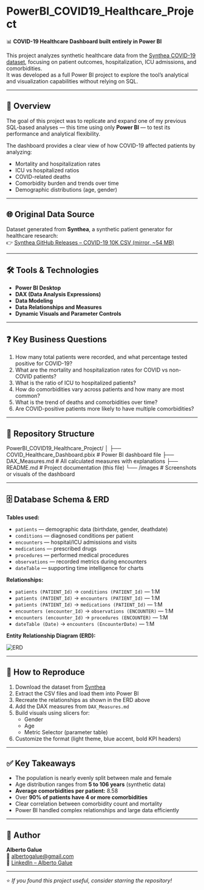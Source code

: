 # PowerBI_COVID19_Healthcare_Project

📊 **COVID-19 Healthcare Dashboard built entirely in Power BI**

This project analyzes synthetic healthcare data from the [Synthea COVID-19 dataset](https://synthea.mitre.org/downloads), focusing on patient outcomes, hospitalization, ICU admissions, and comorbidities.  
It was developed as a full Power BI project to explore the tool’s analytical and visualization capabilities without relying on SQL.

---

## 📌 Overview
The goal of this project was to replicate and expand one of my previous SQL-based analyses — this time using only **Power BI** — to test its performance and analytical flexibility.  

The dashboard provides a clear view of how COVID-19 affected patients by analyzing:
- Mortality and hospitalization rates  
- ICU vs hospitalized ratios  
- COVID-related deaths  
- Comorbidity burden and trends over time  
- Demographic distributions (age, gender)

---

## 🌐 Original Data Source
Dataset generated from **Synthea**, a synthetic patient generator for healthcare research:  
👉 [Synthea GitHub Releases – COVID-19 10K CSV (mirror, ~54 MB)](https://synthea.mitre.org/downloads)

---

## 🛠️ Tools & Technologies
- **Power BI Desktop**
- **DAX (Data Analysis Expressions)**
- **Data Modeling**
- **Data Relationships and Measures**
- **Dynamic Visuals and Parameter Controls**

---

## ❓ Key Business Questions
1. How many total patients were recorded, and what percentage tested positive for COVID-19?  
2. What are the mortality and hospitalization rates for COVID vs non-COVID patients?  
3. What is the ratio of ICU to hospitalized patients?  
4. How do comorbidities vary across patients and how many are most common?  
5. What is the trend of deaths and comorbidities over time?  
6. Are COVID-positive patients more likely to have multiple comorbidities?

---

## 📂 Repository Structure
PowerBI_COVID19_Healthcare_Project/
│
├── COVID_Healthcare_Dashboard.pbix # Power BI dashboard file
├── DAX_Measures.md # All calculated measures with explanations
├── README.md # Project documentation (this file)
└── /images # Screenshots or visuals of the dashboard


---

## 🗄 Database Schema & ERD
**Tables used:**
- `patients` — demographic data (birthdate, gender, deathdate)
- `conditions` — diagnosed conditions per patient
- `encounters` — hospital/ICU admissions and visits
- `medications` — prescribed drugs
- `procedures` — performed medical procedures
- `observations` — recorded metrics during encounters
- `dateTable` — supporting time intelligence for charts

**Relationships:**
- `patients (PATIENT_Id)` → `conditions (PATIENT_Id)` — 1:M  
- `patients (PATIENT_Id)` → `encounters (PATIENT_Id)` — 1:M  
- `patients (PATIENT_Id)` → `medications (PATIENT_Id)` — 1:M  
- `encounters (encounter_Id)` → `observations (ENCOUNTER)` — 1:M  
- `encounters (encounter_Id)` → `procedures (ENCOUNTER)` — 1:M  
- `dateTable (Date)` → `encounters (EncounterDate)` — 1:M

**Entity Relationship Diagram (ERD):**

![ERD](docs/ERD.png)

---

## 🔄 How to Reproduce
1. Download the dataset from [Synthea](https://synthea.mitre.org/downloads)  
2. Extract the CSV files and load them into Power BI  
3. Recreate the relationships as shown in the ERD above  
4. Add the DAX measures from `DAX_Measures.md`  
5. Build visuals using slicers for:
   - Gender  
   - Age  
   - Metric Selector (parameter table)
6. Customize the format (light theme, blue accent, bold KPI headers)

---

## ✅ Key Takeaways
- The population is nearly evenly split between male and female  
- Age distribution ranges from **5 to 106 years** (synthetic data)  
- **Average comorbidities per patient:** 8.58  
- Over **90% of patients have 4 or more comorbidities**  
- Clear correlation between comorbidity count and mortality  
- Power BI handled complex relationships and large data efficiently  

---

## 👤 Author
**Alberto Galue**  
📧 [albertogalue@gmail.com](mailto:albertogalue@gmail.com)  
🔗 [LinkedIn – Alberto Galue](https://www.linkedin.com/in/alberto-galue-u)

---

⭐ *If you found this project useful, consider starring the repository!*
